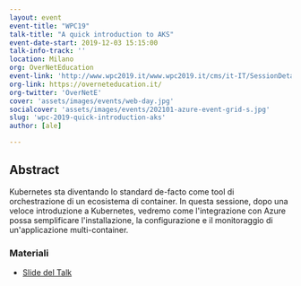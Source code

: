 ```yaml
---
layout: event
event-title: "WPC19"
talk-title: "A quick introduction to AKS"
event-date-start: 2019-12-03 15:15:00
talk-info-track: ''
location: Milano
org: OverNetEducation
event-link: 'http://www.wpc2019.it/www.wpc2019.it/cms/it-IT/SessionDetail75de.html?Parameters[0]=137109'
org-link: https://overneteducation.it/
org-twitter: 'OverNetE'
cover: 'assets/images/events/web-day.jpg'
socialcover: 'assets/images/events/202101-azure-event-grid-s.jpg'
slug: 'wpc-2019-quick-introduction-aks'
author: [ale]

---
```

## Abstract
Kubernetes sta diventando lo standard de-facto come tool di orchestrazione di un ecosistema di container. In questa sessione, dopo una veloce introduzione a Kubernetes, vedremo come l'integrazione con Azure possa semplificare l'installazione, la configurazione e il monitoraggio di un'applicazione multi-container.

<!--div class="video">

<div class="responsive-iframe-container-16">
<iframe class="responsive-iframe" src="https://www.youtube.com/embed/ITe-xWHIS-U" frameborder="0" allow="accelerometer; autoplay; clipboard-write; encrypted-media; gyroscope; picture-in-picture" allowfullscreen></iframe>
</div>
</div-->

<div class="slide">
<h3>Materiali</h3>
<ul>
    <li><a href="https://www.slideshare.net/melkio/a-quick-introduction-to-aks" target="_blank">Slide del Talk </a></li>
</ul>
</div>

